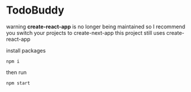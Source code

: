 # TodoBuddy

warning <strong>create-react-app</strong> is no longer being maintained so I recommend you switch your projects to create-next-app this project still uses create-react-app

install packages
```
npm i
```
then run
```
npm start
```

